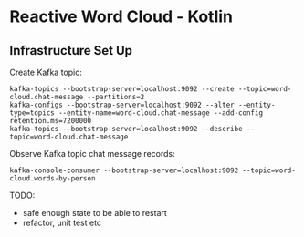 # Reactive Word Cloud - Kotlin

## Infrastructure Set Up
Create Kafka topic:
```shell
kafka-topics --bootstrap-server=localhost:9092 --create --topic=word-cloud.chat-message --partitions=2
kafka-configs --bootstrap-server=localhost:9092 --alter --entity-type=topics --entity-name=word-cloud.chat-message --add-config retention.ms=7200000
kafka-topics --bootstrap-server=localhost:9092 --describe --topic=word-cloud.chat-message
```

Observe Kafka topic chat message records:
```shell
kafka-console-consumer --bootstrap-server=localhost:9092 --topic=word-cloud.words-by-person
```
TODO:
- safe enough state to be able to restart
- refactor, unit test etc